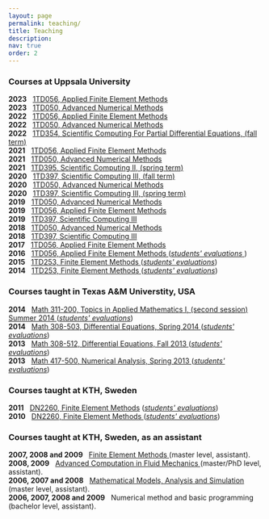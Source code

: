 ```yaml
---
layout: page
permalink: teaching/
title: Teaching
description:
nav: true
order: 2
---
```


<h3>Courses at Uppsala University</h3>

<ul style="list-style-type:none; padding-left:0;">
  <li>
    <b>2023</b> &nbsp;
    <a href="https://www.uu.se/en/admissions/exchange/courses/list/course-description/?kKod=1TD056&typ=1">
      1TD056,
      Applied Finite Element Methods
    </a> 		    
  </li>

  <li>
    <b>2023</b> &nbsp;
    <a href="http://www.uu.se/en/admissions/master/selma/kursplan/?kpid=34479&amp;type=1">
      1TD050,
      Advanced Numerical Methods
    </a>
  </li>
  
  <li>
    <b>2022</b> &nbsp;
    <a href="https://www.uu.se/en/admissions/exchange/courses/list/course-description/?kKod=1TD056&typ=1">
      1TD056,
      Applied Finite Element Methods
    </a> 		    
  </li>

  <li>
    <b>2022</b> &nbsp;
    <a href="http://www.uu.se/en/admissions/master/selma/kursplan/?kpid=34479&amp;type=1">
      1TD050,
      Advanced Numerical Methods
    </a>
  </li>
  
  <li>
    <b>2022</b> &nbsp;
    <a href="https://www.uu.se/en/admissions/freestanding-courses/course/?kKod=1TD354&typ=1">
      1TD354,
      Scientific Computing For Partial Differential Equations, 
      (fall term)
    </a> 		    
  </li>

  <li>
    <b>2021</b> &nbsp;
    <a href="https://www.uu.se/en/admissions/exchange/courses/list/course-description/?kKod=1TD056&typ=1">
      1TD056,
      Applied Finite Element Methods
    </a> 		    
  </li>
 
  <li>
    <b>2021</b> &nbsp;
    <a href="http://www.uu.se/en/admissions/master/selma/kursplan/?kpid=34479&amp;type=1">
      1TD050,
      Advanced Numerical Methods
    </a>
  </li>
  
  <li>
    <b>2021</b> &nbsp;
    <a href="https://www.uu.se/en/admissions/freestanding-courses/course/?kKod=1TD395&typ=1">
      1TD395,
      Scientific Computing II, 
      (spring term)
    </a> 		    
  </li>

  <li>
    <b>2020</b> &nbsp;
    <a href="http://www.uu.se/en/admissions/master/selma/kursplan/?kpid=38984&amp;type=1">
      1TD397,
      Scientific Computing III, 
      (fall term)
    </a> 		    
  </li>

  <li>
    <b>2020</b> &nbsp;
    <a href="http://www.uu.se/en/admissions/master/selma/kursplan/?kpid=34479&amp;type=1">
      1TD050,
      Advanced Numerical Methods
    </a>
  </li>

  <li>
    <b>2020</b> &nbsp;
    <a href="http://www.uu.se/en/admissions/master/selma/kursplan/?kpid=38984&amp;type=1">
      1TD397,
      Scientific Computing III,  
      (spring term)
    </a> 		    
  </li>

  <li>
    <b>2019</b> &nbsp;
    <a href="http://www.uu.se/en/admissions/master/selma/kursplan/?kpid=34479&amp;type=1">
      1TD050,
      Advanced Numerical Methods
    </a>
  </li>

  <li>
    <b>2019</b> &nbsp;
    <a href="https://www.uu.se/en/admissions/exchange/courses/list/course-description/?kKod=1TD056&typ=1">
      1TD056,
      Applied Finite Element Methods
    </a> 		    
  </li>

  <li>
    <b>2019</b> &nbsp;
    <a href="http://www.uu.se/en/admissions/master/selma/kursplan/?kpid=38984&amp;type=1">
      1TD397,
      Scientific Computing III
    </a> 		    
  </li>

  <li>
    <b>2018</b> &nbsp;
    <a href="http://www.uu.se/en/admissions/master/selma/kursplan/?kpid=34479&amp;type=1">
      1TD050,
      Advanced Numerical Methods
    </a>
  </li>
  <li>
    <b>2018</b> &nbsp;
    <a href="http://www.uu.se/en/admissions/master/selma/kursplan/?kpid=38984&amp;type=1">
      1TD397,
      Scientific Computing III
    </a> 		    
  </li>
  <li>
    <b>2017</b> &nbsp;
    <a href="http://www.it.uu.se/edu/course/homepage/fem/ht17/">
      1TD056,
      Applied Finite Element Methods
    </a> 		    
  </li>
  <li>
    <b>2016</b> &nbsp;
    <a href="http://www.it.uu.se/edu/course/homepage/fem/ht16/">
      1TD056,
      Applied Finite Element Methods
    </a> 
    (<a href="../assets/teaching/evaluations/fem-16_evaluation.pdf"><i>students' evaluations</i>
    </a>)
  </li>
  <li>
    <b>2015</b> &nbsp;
    <a href="http://www.it.uu.se/edu/course/homepage/fem/ht15/">
      1TD253,
      Finite Element Methods
    </a> 
    (<a href="evaluations/fem-15_evaluation.pdf"><i>students' evaluations</i></a>)
  </li>
  <li>
    <b>2014</b> &nbsp;
    <a href="http://www.it.uu.se/edu/course/homepage/fem/ht14/">
      1TD253,
      Finite Element Methods
    </a> 
    (<a href="evaluations/fem-14_evaluation.pdf"><i>students' evaluations</i></a>)
  </li>
</ul>



<h3>Courses taught in Texas A&amp;M Universtity, USA</h3>

<ul style="list-style-type:none; padding-left:0;">
  <li>
    <b>2014</b> &nbsp;
    <a href="../../assets/teaching/math311">
      Math 311-200,
      Topics in Applied Mathematics I, (second session) Summer 2014
    </a> 
    (<a href="../../assets/teaching/evaluations/math_311_200.pdf"><i>students' evaluations</i></a>)
  </li>
  <li>
    <b>2014</b> &nbsp;
    <a href="../../assets/teaching/math308">
      Math 308-503,
      Differential Equations, Spring 2014
    </a> 
    (<a href="../../assets/teaching/evaluations/201331-MATH308512_murtazo.pdf"><i>students' evaluations</i></a>)
  </li>
  <li>
    <b>2013</b> &nbsp;
    <a href="../../assets/teaching/math308-512">
      Math 308-512,
      Differential Equations, Fall 2013
    </a> 
    (<a href="../../assets/teaching/evaluations/201331-MATH308512_murtazo.pdf"><i>students' evaluations</i></a>)
  </li>
  <li>
    <b>2013</b> &nbsp;
    <a href="../../assets/teaching/math417">
      Math 417-500,
      Numerical Analysis, Spring 2013
    </a> 
    (<a href="../../assets/teaching/evaluations/201311-MATH417500_murtazo.pdf"><i>students' evaluations</i></a>)
  </li>
</ul>

<h3>Courses taught at KTH, Sweden</h3>
<ul style="list-style-type:none; padding-left:0;">
  <li>
    <b>2011</b> &nbsp; <a href="http://www.csc.kth.se/utbildning/kth/kurser/DN2260/fem11/">DN2260, Finite Element Methods</a> 
    (<a href="evaluations/DN2260-fef11.pdf"><i>students' evaluations</i></a>)
  </li>
  <li>
    <b>2010</b> &nbsp;
    <a href="http://www.csc.kth.se/utbildning/kth/kurser/DN2260/fem10/">
      DN2260,
      Finite Element Methods
    </a> 
    (<a href="evaluations/DN2260-fef10.pdf"><i>students' evaluations</i></a>)
  </li>
</ul>

<h3>Courses taught at KTH, Sweden, as an assistant</h3>

<ul style="list-style-type:none; padding-left:0;">
  <li>
    <b>2007, 2008 and 2009</b> &nbsp;
    <a href="http://www.csc.kth.se/utbildning/kth/kurser/DN2260/">
      Finite Element Methods
    </a> 
    <journal>(master level, assistant).</journal>
  </li>
  <li>
    <b>2008, 2009</b> &nbsp;
    <a href="http://www.csc.kth.se/utbildning/kth/kurser/DN2275/">
      Advanced Computation in Fluid Mechanics
    </a>
    <journal>(master/PhD level, assistant).</journal>
  </li>
  <li>
    <b>2006, 2007 and 2008</b> &nbsp;
    <a href="http://www.csc.kth.se/utbildning/kth/kurser/DN2266/">
      Mathematical Models, Analysis and Simulation
    </a>
    <journal>(master level, assistant).</journal>
  </li>
  <li>
    <b>2006, 2007, 2008 and 2009</b> &nbsp;
    Numerical method and basic programming
    <journal>(bachelor level, assistant).</journal>
  </li>
</ul>


